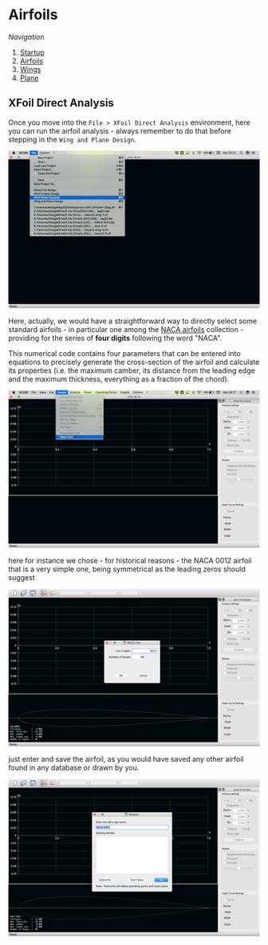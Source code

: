 # Airfoils

_Navigation_

1. [Startup](startup.md)
2. [Airfoils](airfoils.md)
3. [Wings](wings.md)
4. [Plane](plane.md)

## XFoil Direct Analysis

Once you move into the `File > XFoil Direct Analysis` environment, here you can run the airfoil analysis - always remember to do that before stepping in the `Wing and Plane Design`.

![alt text](screenshots/airfoil_05.png)

Here, actually, we would have a straightforward way to directly select some standard airfoils - in particular one among the [NACA airfoils](https://en.wikipedia.org/wiki/NACA_airfoil) collection - providing for the series of **four digits** following the word "NACA".

This numerical code contains four parameters that can be entered into equations to precisely generate the cross-section of the airfoil and calculate its properties (i.e. the maximum camber, its distance from the leading edge and the maximum thickness, everything as a fraction of the chord).

![alt text](screenshots/airfoil_06.png)

here for instance we chose - for historical reasons - the NACA 0012 airfoil that is a very simple one, being symmetrical as the leading zeros should suggest

![alt text](screenshots/airfoil_07.png)

just enter and save the airfoil, as you would have saved any other airfoil found in any database or drawn by you.

![alt text](screenshots/airfoil_08.png)
